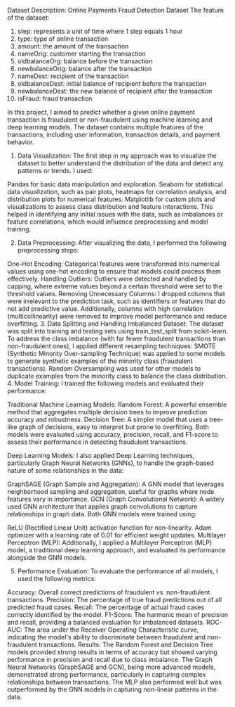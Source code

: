 Dataset Description:
Online Payments Fraud Detection Dataset
The feature of the dataset:
1.	step: represents a unit of time where 1 step equals 1 hour
2.	type: type of online transaction
3.	amount: the amount of the transaction
4.	nameOrig: customer starting the transaction
5.	oldbalanceOrg: balance before the transaction
6.	newbalanceOrig: balance after the transaction
7.	nameDest: recipient of the transaction
8.	oldbalanceDest: initial balance of recipient before the transaction
9.	newbalanceDest: the new balance of recipient after the transaction
10.	isFraud: fraud transaction


In this project, I aimed to predict whether a given online payment transaction is fraudulent or non-fraudulent using machine learning and deep learning models. The dataset contains multiple features of the transactions, including user information, transaction details, and payment behavior.

1. Data Visualization:
The first step in my approach was to visualize the dataset to better understand the distribution of the data and detect any patterns or trends. I used:

Pandas for basic data manipulation and exploration.
Seaborn for statistical data visualization, such as pair plots, heatmaps for correlation analysis, and distribution plots for numerical features.
Matplotlib for custom plots and visualizations to assess class distribution and feature interactions.
This helped in identifying any initial issues with the data, such as imbalances or feature correlations, which would influence preprocessing and model training.

2. Data Preprocessing:
After visualizing the data, I performed the following preprocessing steps:

One-Hot Encoding: Categorical features were transformed into numerical values using one-hot encoding to ensure that models could process them effectively.
Handling Outliers: Outliers were detected and handled by capping, where extreme values beyond a certain threshold were set to the threshold values.
Removing Unnecessary Columns: I dropped columns that were irrelevant to the prediction task, such as identifiers or features that do not add predictive value. Additionally, columns with high correlation (multicollinearity) were removed to improve model performance and reduce overfitting.
3. Data Splitting and Handling Imbalanced Dataset:
The dataset was split into training and testing sets using train_test_split from scikit-learn.
To address the class imbalance (with far fewer fraudulent transactions than non-fraudulent ones), I applied different resampling techniques:
SMOTE (Synthetic Minority Over-sampling Technique) was applied to some models to generate synthetic examples of the minority class (fraudulent transactions).
Random Oversampling was used for other models to duplicate examples from the minority class to balance the class distribution.
4. Model Training:
I trained the following models and evaluated their performance:

Traditional Machine Learning Models:
Random Forest: A powerful ensemble method that aggregates multiple decision trees to improve prediction accuracy and robustness.
Decision Tree: A simpler model that uses a tree-like graph of decisions, easy to interpret but prone to overfitting.
Both models were evaluated using accuracy, precision, recall, and F1-score to assess their performance in detecting fraudulent transactions.

Deep Learning Models:
I also applied Deep Learning techniques, particularly Graph Neural Networks (GNNs), to handle the graph-based nature of some relationships in the data:

GraphSAGE (Graph Sample and Aggregation): A GNN model that leverages neighborhood sampling and aggregation, useful for graphs where node features vary in importance.
GCN (Graph Convolutional Network): A widely used GNN architecture that applies graph convolutions to capture relationships in graph data.
Both GNN models were trained using:

ReLU (Rectified Linear Unit) activation function for non-linearity.
Adam optimizer with a learning rate of 0.01 for efficient weight updates.
Multilayer Perceptron (MLP):
Additionally, I applied a Multilayer Perceptron (MLP) model, a traditional deep learning approach, and evaluated its performance alongside the GNN models.

5. Performance Evaluation:
To evaluate the performance of all models, I used the following metrics:

Accuracy: Overall correct predictions of fraudulent vs. non-fraudulent transactions.
Precision: The percentage of true fraud predictions out of all predicted fraud cases.
Recall: The percentage of actual fraud cases correctly identified by the model.
F1-Score: The harmonic mean of precision and recall, providing a balanced evaluation for imbalanced datasets.
ROC-AUC: The area under the Receiver Operating Characteristic curve, indicating the model's ability to discriminate between fraudulent and non-fraudulent transactions.
Results:
The Random Forest and Decision Tree models provided strong results in terms of accuracy but showed varying performance in precision and recall due to class imbalance.
The Graph Neural Networks (GraphSAGE and GCN), being more advanced models, demonstrated strong performance, particularly in capturing complex relationships between transactions.
The MLP also performed well but was outperformed by the GNN models in capturing non-linear patterns in the data.

